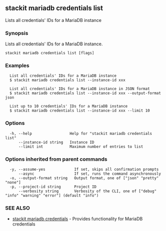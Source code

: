 ## stackit mariadb credentials list

Lists all credentials' IDs for a MariaDB instance

### Synopsis

Lists all credentials' IDs for a MariaDB instance.

```
stackit mariadb credentials list [flags]
```

### Examples

```
  List all credentials' IDs for a MariaDB instance
  $ stackit mariadb credentials list --instance-id xxx

  List all credentials' IDs for a MariaDB instance in JSON format
  $ stackit mariadb credentials list --instance-id xxx --output-format json

  List up to 10 credentials' IDs for a MariaDB instance
  $ stackit mariadb credentials list --instance-id xxx --limit 10
```

### Options

```
  -h, --help                 Help for "stackit mariadb credentials list"
      --instance-id string   Instance ID
      --limit int            Maximum number of entries to list
```

### Options inherited from parent commands

```
  -y, --assume-yes             If set, skips all confirmation prompts
      --async                  If set, runs the command asynchronously
  -o, --output-format string   Output format, one of ["json" "pretty" "none"]
  -p, --project-id string      Project ID
      --verbosity string       Verbosity of the CLI, one of ["debug" "info" "warning" "error"] (default "info")
```

### SEE ALSO

* [stackit mariadb credentials](./stackit_mariadb_credentials.md)	 - Provides functionality for MariaDB credentials

